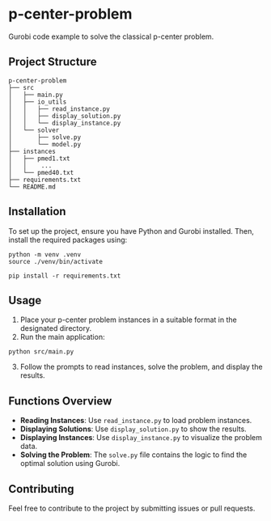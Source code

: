 # p-center-problem
Gurobi code example to solve the classical p-center problem.

## Project Structure
```
p-center-problem
├── src
│   ├── main.py
│   ├── io_utils
│   │   ├── read_instance.py
│   │   ├── display_solution.py
│   │   └── display_instance.py
│   └── solver
│       ├── solve.py
│       └── model.py
├── instances
│   ├── pmed1.txt
│   │    ...
│   └── pmed40.txt
├── requirements.txt
└── README.md
```

## Installation
To set up the project, ensure you have Python and Gurobi installed. Then, install the required packages using:

```
python -m venv .venv
source ./venv/bin/activate

pip install -r requirements.txt
```

## Usage
1. Place your p-center problem instances in a suitable format in the designated directory.
2. Run the main application:

```
python src/main.py
```

3. Follow the prompts to read instances, solve the problem, and display the results.

## Functions Overview
- **Reading Instances**: Use `read_instance.py` to load problem instances.
- **Displaying Solutions**: Use `display_solution.py` to show the results.
- **Displaying Instances**: Use `display_instance.py` to visualize the problem data.
- **Solving the Problem**: The `solve.py` file contains the logic to find the optimal solution using Gurobi.

## Contributing
Feel free to contribute to the project by submitting issues or pull requests.
